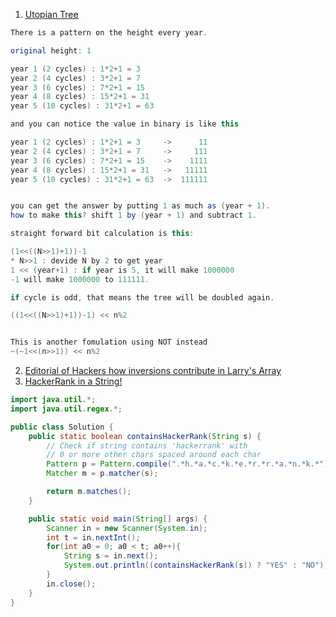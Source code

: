 1.  [Utopian Tree](https://www.hackerrank.com/challenges/utopian-tree/problem)
```java 
There is a pattern on the height every year.

original height: 1

year 1 (2 cycles) : 1*2+1 = 3 
year 2 (4 cycles) : 3*2+1 = 7
year 3 (6 cycles) : 7*2+1 = 15
year 4 (8 cycles) : 15*2+1 = 31
year 5 (10 cycles) : 31*2+1 = 63

and you can notice the value in binary is like this

year 1 (2 cycles) : 1*2+1 = 3     ->      11 
year 2 (4 cycles) : 3*2+1 = 7     ->     111
year 3 (6 cycles) : 7*2+1 = 15    ->    1111
year 4 (8 cycles) : 15*2+1 = 31   ->   11111
year 5 (10 cycles) : 31*2+1 = 63  ->  111111


you can get the answer by putting 1 as much as (year + 1).
how to make this? shift 1 by (year + 1) and subtract 1.

straight forward bit calculation is this:

(1<<((N>>1)+1))-1
* N>>1 : devide N by 2 to get year
1 << (year+1) : if year is 5, it will make 1000000
-1 will make 1000000 to 111111.

if cycle is odd, that means the tree will be doubled again.

((1<<((N>>1)+1))-1) << n%2


This is another fomulation using NOT instead
~(~1<<(n>>1)) << n%2
```
2. [Editorial of Hackers how inversions contribute in Larry's Array](https://www.hackerrank.com/challenges/larrys-array/editorial)
3. [HackerRank in a String!](https://www.hackerrank.com/challenges/hackerrank-in-a-string/editorial)
```java
import java.util.*;
import java.util.regex.*;

public class Solution {
    public static boolean containsHackerRank(String s) {
        // Check if string contains 'hackerrank' with 
        // 0 or more other chars spaced around each char
        Pattern p = Pattern.compile(".*h.*a.*c.*k.*e.*r.*r.*a.*n.*k.*");
        Matcher m = p.matcher(s);

        return m.matches();
    }

    public static void main(String[] args) {
        Scanner in = new Scanner(System.in);
        int t = in.nextInt();
        for(int a0 = 0; a0 < t; a0++){
            String s = in.next();
            System.out.println((containsHackerRank(s)) ? "YES" : "NO");
        }
        in.close();
    }
}
```
